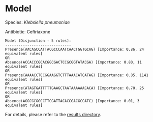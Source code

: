 
# Model

Species: *Klebsiella pneumoniae*

Antibiotic: Ceftriaxone

```
Model (Disjunction - 5 rules):
------------------------------
Presence(AACAGCCATTACGCCCAATCAACTGGTGCAG) [Importance: 0.86, 24 equivalent rules]
OR
Absence(ACCACCCGCACGGCGACTCCGCGGTATACGA) [Importance: 0.80, 11 equivalent rules]
OR
Presence(AAAACCTCCGGAAGGTCTTTAAACATCATAG) [Importance: 0.05, 1141 equivalent rules]
OR
Presence(ATAGTGATTTTTGAAGCTAATAAAAAACACA) [Importance: 0.70, 25 equivalent rules]
OR
Absence(AGGCGCGGCCTTCGATTACACCGACGCCATC) [Importance: 0.01, 3 equivalent rules]

```

For details, please refer to the [results directory](../../../../../results/scm_b/klebsiella%20pneumoniae/ceftriaxone/repeat_5/).

